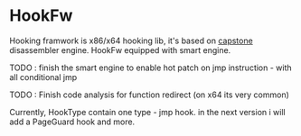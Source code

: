 # HookFw

Hooking framwork is x86/x64 hooking lib, it's based on [capstone](https://github.com/aquynh/capstone) disassembler engine.
HookFw equipped with smart engine.

TODO : finish the smart engine to enable hot patch on jmp instruction - with all conditional jmp

TODO : Finish code analysis for function redirect (on x64 its very common)

Currently, HookType contain one type - jmp hook. in the next version i will add a PageGuard hook and more.
